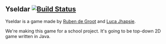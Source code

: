## Yseldar [![Build Status](https://travis-ci.org/IndieLura/Yseldar.svg?branch=master)](https://travis-ci.org/IndieLura/Yseldar)

Yseldar is a game made by [Ruben de Groot](https://github.com/47b3n) and [Luca Jhapsie](https://github.com/lucajhapsie).

We're making this game for a school project. It's going to be top-down 2D game written in Java.
